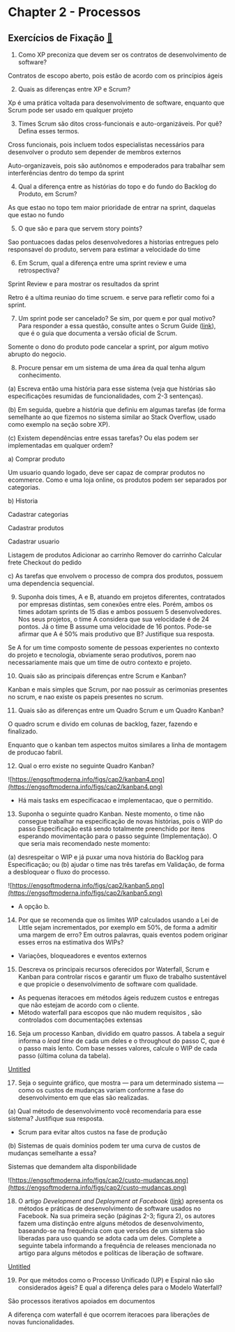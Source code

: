 # Chapter 2 - Processos

## **Exercícios de Fixação [🔗](https://engsoftmoderna.info/cap2.html#exerc%C3%ADcios-de-fixa%C3%A7%C3%A3o)**

1. Como XP preconiza que devem ser os contratos de desenvolvimento de software?

Contratos de escopo aberto, pois estão de acordo com os princípios ágeis 

2. Quais as diferenças entre XP e Scrum?

Xp é uma prática voltada para desenvolvimento de software, enquanto que Scrum pode ser usado em qualquer projeto

3. Times Scrum são ditos cross-funcionais e auto-organizáveis. Por quê? Defina esses termos.

Cross funcionais, pois incluem todos especialistas necessários para desenvolver o produto sem depender de membros externos 

Auto-organizaveis, pois são autônomos e empoderados para trabalhar sem interferências dentro do tempo da sprint 

4. Qual a diferença entre as histórias do topo e do fundo do Backlog do Produto, em Scrum?

As que estao no topo tem maior prioridade de entrar na sprint, daquelas que estao no fundo

5. O que são e para que servem story points?

Sao pontuacoes dadas pelos desenvolvedores a historias entregues pelo responsavel do produto, servem para estimar a velocidade do time

6. Em Scrum, qual a diferença entre uma sprint review e uma retrospectiva?

Sprint Review e para mostrar os resultados da sprint

Retro é a ultima reuniao do time scruem. e serve para refletir como foi a sprint.

7. Um sprint pode ser cancelado? Se sim, por quem e por qual motivo? Para responder a essa questão, consulte antes o Scrum Guide ([link](https://www.scrum.org/resources/scrum-guide)), que é o guia que documenta a versão oficial de Scrum.

Somente o dono do produto pode cancelar a sprint, por algum motivo abrupto do negocio.

8. Procure pensar em um sistema de uma área da qual tenha algum conhecimento. 

(a) Escreva então uma história para esse sistema (veja que histórias são especificações resumidas de funcionalidades, com 2-3 sentenças). 

(b) Em seguida, quebre a história que definiu em algumas tarefas (de forma semelhante ao que fizemos no sistema similar ao Stack Overflow, usado como exemplo na seção sobre XP). 

(c) Existem dependências entre essas tarefas? Ou elas podem ser implementadas em qualquer ordem?

a) Comprar produto

Um usuario quando logado, deve ser capaz de comprar produtos no ecommerce. Como e uma loja online, os produtos podem ser separados por categorias.

b)  Historia

Cadastrar categorias

Cadastrar produtos

Cadastrar usuario

Listagem de produtos
Adicionar ao carrinho
Remover do carrinho
Calcular frete
Checkout do pedido

c) As tarefas que envolvem o processo de compra dos produtos, possuem uma dependencia sequencial.

9. Suponha dois times, A e B, atuando em projetos diferentes, contratados por empresas distintas, sem conexões entre eles. Porém, ambos os times adotam sprints de 15 dias e ambos possuem 5 desenvolvedores. Nos seus projetos, o time A considera que sua velocidade é de 24 pontos. Já o time B assume uma velocidade de 16 pontos. Pode-se afirmar que A é 50% mais produtivo que B? Justifique sua resposta.

Se A for um time composto somente de pessoas experientes no contexto do projeto e tecnologia, obviamente serao produtivos, porem nao necessariamente mais que um time de outro contexto e projeto.

10. Quais são as principais diferenças entre Scrum e Kanban?

Kanban e mais simples que Scrum, por nao possuir as cerimonias presentes no scrum, e nao existe os papeis presentes no scrum.

11. Quais são as diferenças entre um Quadro Scrum e um Quadro Kanban?

O quadro scrum e divido em colunas de backlog, fazer, fazendo e finalizado. 

Enquanto que o kanban tem aspectos muitos similares a linha de montagem de producao fabril.

12. Qual o erro existe no seguinte Quadro Kanban?

![https://engsoftmoderna.info/figs/cap2/kanban4.png](https://engsoftmoderna.info/figs/cap2/kanban4.png)

- Há mais tasks em especificacao e implementacao, que o permitido.

13. Suponha o seguinte quadro Kanban. Neste momento, o time não consegue trabalhar na especificação de novas histórias, pois o WIP do passo Especificação está sendo totalmente preenchido por itens esperando movimentação para o passo seguinte (Implementação). O que seria mais recomendado neste momento: 

(a) desrespeitar o WIP e já puxar uma nova história do Backlog para Especificação; ou (b) ajudar o time nas três tarefas em Validação, de forma a desbloquear o fluxo do processo.

![https://engsoftmoderna.info/figs/cap2/kanban5.png](https://engsoftmoderna.info/figs/cap2/kanban5.png)

- A opção b.

14. Por que se recomenda que os limites WIP calculados usando a Lei de Little sejam incrementados, por exemplo em 50%, de forma a admitir uma margem de erro? Em outros palavras, quais eventos podem originar esses erros na estimativa dos WIPs?

- Variações, bloqueadores e eventos externos

15. Descreva os principais recursos oferecidos por Waterfall, Scrum e Kanban para controlar riscos e garantir um fluxo de trabalho sustentável e que propicie o desenvolvimento de software com qualidade.

- As pequenas iteracoes em métodos ágeis reduzem custos e entregas que não estejam de acordo com o cliente.
- Método waterfall para escopos que não mudem requisitos , são controlados com documentações extensas

16. Seja um processo Kanban, dividido em quatro passos. A tabela a seguir informa o *lead time* de cada um deles e o throughout do passo C, que é o passo mais lento. Com base nesses valores, calcule o WIP de cada passo (última coluna da tabela).

[Untitled](Chapter%202%20-%20Processos%20278767f5480b4a51a087a42143a957c6/Untitled%20Database%20fe54d82c7d2d413ea1eab64f1c6d17e4.csv)

17. Seja o seguinte gráfico, que mostra — para um determinado sistema — como os custos de mudanças variam conforme a fase do desenvolvimento em que elas são realizadas. 

(a) Qual método de desenvolvimento você recomendaria para esse sistema? Justifique sua resposta. 

- Scrum para evitar altos custos na fase de produção

(b) Sistemas de quais domínios podem ter uma curva de custos de mudanças semelhante a essa?

Sistemas que demandem alta disponbilidade 

![https://engsoftmoderna.info/figs/cap2/custo-mudancas.png](https://engsoftmoderna.info/figs/cap2/custo-mudancas.png)

18. O artigo *Development and Deployment at Facebook* ([link](https://research.fb.com/publications/development-and-deployment-at-facebook/)) apresenta os métodos e práticas de desenvolvimento de software usados no Facebook. Na sua primeira seção (páginas 2-3; figura 2), os autores fazem uma distinção entre alguns métodos de desenvolvimento, baseando-se na frequência com que versões de um sistema são liberadas para uso quando se adota cada um deles. Complete a seguinte tabela informando a frequência de releases mencionada no artigo para alguns métodos e políticas de liberação de software.

[Untitled](Chapter%202%20-%20Processos%20278767f5480b4a51a087a42143a957c6/Untitled%20Database%20be744ea9f57f4aa39a27d29473f59e3d.csv)

19. Por que métodos como o Processo Unificado (UP) e Espiral não são considerados ágeis? E qual a diferença deles para o Modelo Waterfall?

São processos iterativos apoiados em documentos  

A diferença com waterfall é que ocorrem iteracoes para liberações de novas funcionalidades.
